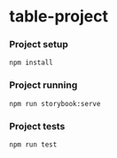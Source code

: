 # table-project

### Project setup
```
npm install
```

### Project running
```
npm run storybook:serve
```

### Project tests
```
npm run test
```
